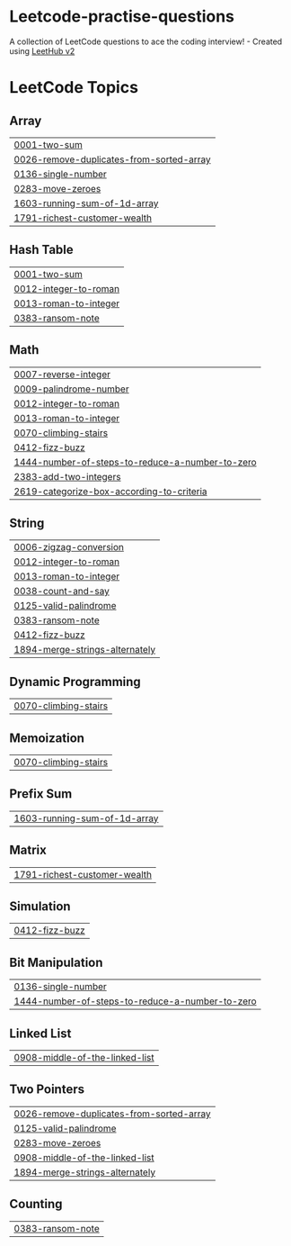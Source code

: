 # Leetcode-practise-questions
A collection of LeetCode questions to ace the coding interview! - Created using [LeetHub v2](https://github.com/arunbhardwaj/LeetHub-2.0)

<!---LeetCode Topics Start-->
# LeetCode Topics
## Array
|  |
| ------- |
| [0001-two-sum](https://github.com/nish941/Leetcode-practise-questions/tree/master/0001-two-sum) |
| [0026-remove-duplicates-from-sorted-array](https://github.com/nish941/Leetcode-practise-questions/tree/master/0026-remove-duplicates-from-sorted-array) |
| [0136-single-number](https://github.com/nish941/Leetcode-practise-questions/tree/master/0136-single-number) |
| [0283-move-zeroes](https://github.com/nish941/Leetcode-practise-questions/tree/master/0283-move-zeroes) |
| [1603-running-sum-of-1d-array](https://github.com/nish941/Leetcode-practise-questions/tree/master/1603-running-sum-of-1d-array) |
| [1791-richest-customer-wealth](https://github.com/nish941/Leetcode-practise-questions/tree/master/1791-richest-customer-wealth) |
## Hash Table
|  |
| ------- |
| [0001-two-sum](https://github.com/nish941/Leetcode-practise-questions/tree/master/0001-two-sum) |
| [0012-integer-to-roman](https://github.com/nish941/Leetcode-practise-questions/tree/master/0012-integer-to-roman) |
| [0013-roman-to-integer](https://github.com/nish941/Leetcode-practise-questions/tree/master/0013-roman-to-integer) |
| [0383-ransom-note](https://github.com/nish941/Leetcode-practise-questions/tree/master/0383-ransom-note) |
## Math
|  |
| ------- |
| [0007-reverse-integer](https://github.com/nish941/Leetcode-practise-questions/tree/master/0007-reverse-integer) |
| [0009-palindrome-number](https://github.com/nish941/Leetcode-practise-questions/tree/master/0009-palindrome-number) |
| [0012-integer-to-roman](https://github.com/nish941/Leetcode-practise-questions/tree/master/0012-integer-to-roman) |
| [0013-roman-to-integer](https://github.com/nish941/Leetcode-practise-questions/tree/master/0013-roman-to-integer) |
| [0070-climbing-stairs](https://github.com/nish941/Leetcode-practise-questions/tree/master/0070-climbing-stairs) |
| [0412-fizz-buzz](https://github.com/nish941/Leetcode-practise-questions/tree/master/0412-fizz-buzz) |
| [1444-number-of-steps-to-reduce-a-number-to-zero](https://github.com/nish941/Leetcode-practise-questions/tree/master/1444-number-of-steps-to-reduce-a-number-to-zero) |
| [2383-add-two-integers](https://github.com/nish941/Leetcode-practise-questions/tree/master/2383-add-two-integers) |
| [2619-categorize-box-according-to-criteria](https://github.com/nish941/Leetcode-practise-questions/tree/master/2619-categorize-box-according-to-criteria) |
## String
|  |
| ------- |
| [0006-zigzag-conversion](https://github.com/nish941/Leetcode-practise-questions/tree/master/0006-zigzag-conversion) |
| [0012-integer-to-roman](https://github.com/nish941/Leetcode-practise-questions/tree/master/0012-integer-to-roman) |
| [0013-roman-to-integer](https://github.com/nish941/Leetcode-practise-questions/tree/master/0013-roman-to-integer) |
| [0038-count-and-say](https://github.com/nish941/Leetcode-practise-questions/tree/master/0038-count-and-say) |
| [0125-valid-palindrome](https://github.com/nish941/Leetcode-practise-questions/tree/master/0125-valid-palindrome) |
| [0383-ransom-note](https://github.com/nish941/Leetcode-practise-questions/tree/master/0383-ransom-note) |
| [0412-fizz-buzz](https://github.com/nish941/Leetcode-practise-questions/tree/master/0412-fizz-buzz) |
| [1894-merge-strings-alternately](https://github.com/nish941/Leetcode-practise-questions/tree/master/1894-merge-strings-alternately) |
## Dynamic Programming
|  |
| ------- |
| [0070-climbing-stairs](https://github.com/nish941/Leetcode-practise-questions/tree/master/0070-climbing-stairs) |
## Memoization
|  |
| ------- |
| [0070-climbing-stairs](https://github.com/nish941/Leetcode-practise-questions/tree/master/0070-climbing-stairs) |
## Prefix Sum
|  |
| ------- |
| [1603-running-sum-of-1d-array](https://github.com/nish941/Leetcode-practise-questions/tree/master/1603-running-sum-of-1d-array) |
## Matrix
|  |
| ------- |
| [1791-richest-customer-wealth](https://github.com/nish941/Leetcode-practise-questions/tree/master/1791-richest-customer-wealth) |
## Simulation
|  |
| ------- |
| [0412-fizz-buzz](https://github.com/nish941/Leetcode-practise-questions/tree/master/0412-fizz-buzz) |
## Bit Manipulation
|  |
| ------- |
| [0136-single-number](https://github.com/nish941/Leetcode-practise-questions/tree/master/0136-single-number) |
| [1444-number-of-steps-to-reduce-a-number-to-zero](https://github.com/nish941/Leetcode-practise-questions/tree/master/1444-number-of-steps-to-reduce-a-number-to-zero) |
## Linked List
|  |
| ------- |
| [0908-middle-of-the-linked-list](https://github.com/nish941/Leetcode-practise-questions/tree/master/0908-middle-of-the-linked-list) |
## Two Pointers
|  |
| ------- |
| [0026-remove-duplicates-from-sorted-array](https://github.com/nish941/Leetcode-practise-questions/tree/master/0026-remove-duplicates-from-sorted-array) |
| [0125-valid-palindrome](https://github.com/nish941/Leetcode-practise-questions/tree/master/0125-valid-palindrome) |
| [0283-move-zeroes](https://github.com/nish941/Leetcode-practise-questions/tree/master/0283-move-zeroes) |
| [0908-middle-of-the-linked-list](https://github.com/nish941/Leetcode-practise-questions/tree/master/0908-middle-of-the-linked-list) |
| [1894-merge-strings-alternately](https://github.com/nish941/Leetcode-practise-questions/tree/master/1894-merge-strings-alternately) |
## Counting
|  |
| ------- |
| [0383-ransom-note](https://github.com/nish941/Leetcode-practise-questions/tree/master/0383-ransom-note) |
<!---LeetCode Topics End-->